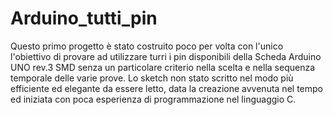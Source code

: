 # Arduino_tutti_pin

Questo primo progetto è stato costruito poco per volta con l'unico l'obiettivo di provare ad utilizzare turri
i pin disponibili della Scheda Arduino UNO rev.3 SMD senza un particolare criterio nella scelta e nella sequenza
temporale delle varie prove.
Lo sketch non stato scritto nel modo più efficiente ed elegante da essere letto, data la creazione avvenuta nel tempo
ed iniziata con poca esperienza di programmazione nel linguaggio C. 

